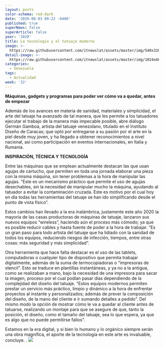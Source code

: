 ```yaml
---
layout: posts
color-schema: red-dark
date: '2020-08-03 09:22 -0400'
published: true
superNews: false
superArticle: false
year: '2020'
title: La tecnología y el tatuaje moderno
image: >-
  https://raw.githubusercontent.com/itnewslat/assets/master/img/540x320/Tatuador-p.jpg
detail-image: >-
  https://raw.githubusercontent.com/itnewslat/assets/master/img/1024x680/Tatuador-g.jpg
categories:
  - Venezuela
tags:
  - Actualidad
week: '32'
---
```

**Máquinas, gadgets y programas para poder ver cómo va a quedar, antes de empezar**

Además de los avances en materia de sanidad, materiales y simplicidad, el arte del tatuaje ha avanzado de tal manera, que les permite a los tatuadores ejecutar el trabajo de la manera más impecable posible, abre diálogo Germán Gamboa, artista del tatuaje venezolano, titulado en el Instituto Diseño de Caracas; que optó por entregarse a su pasión por el arte en la piel desde muy joven, y ha llegado a obtener reconocimientos a nivel nacional, así como participación en eventos internacionales, en Italia y Rumania.

**INSPIRACIÓN, TÉCNICA Y TECNOLOGÍA**

Entre las máquinas que se emplean actualmente destacan las que usan agujas de cartucho, que permiten en toda una jornada elaborar una pieza con la misma máquina, sin tener problemas a la hora de manipular las agujas. “Este es un mecanismo práctico que permite el uso de agujas desechables, sin la necesidad de manipular mucho la máquina, ayudando al tatuador a evitar la contaminación cruzada. Este es motivo por el cual hoy en día todas las herramientas del tatuaje se han ido simplificando desde el punto de vista físico”. 

Estos cambios han llevado a la era inalámbrica, justamente este año 2020 la mayoría de las casas productoras de máquinas de tatuaje, lanzaron sus nuevos equipos “wireless”, haciendo aún el proceso más cómodo; ya que es posible reducir cables y hasta fuente de poder a la hora de trabajar. “Es un gran paso para todo artista del tatuaje que ha lidiado con la sanidad de todos los equipos, reduciendo riesgos de infección, tiempos, entre otras cosas: más seguridad y más simplicidad”.

Otra herramienta que hace falta destacar es el uso de las tablets, computadoras o cualquier tipo de dispositivo que permita trabajar digitalmente, además de la suma de termocopiadoras o “impresoras de stencil”. Esto se traduce en plantillas instantáneas, y ya no a la antigua, como se realizaban a mano, bajo la necesidad de una impresora para sacar la imagen, proceso por el cual podían pasar días dependiendo de la complejidad del diseño del tatuaje. “Estos equipos modernos permiten prestar un servicio más práctico, limpio y dinámico a la hora de enfrentar proyectos al instante y personalizados; además de prever la composición del diseño, de la mano del cliente e ir sumando detalles a pedido”. Del mismo modo la opción de mostrar cómo le va a quedar al cliente antes de tatuarse, realizando un montaje para que se asegure de que, tanto la posición, el diseño, como el tamaño del tatuaje, sea lo que espera, ya que es algo que no puede permitirse fallos”.

Estamos en la era digital, y si bien lo humano y lo orgánico siempre serán una obra magnífica, el aporte de la tecnología en este arte es invaluable, concluye.
.
<img src="https://tracker.metricool.com/c3po.jpg?hash=56f88a41e39ab42c063cc51676587a04"/>